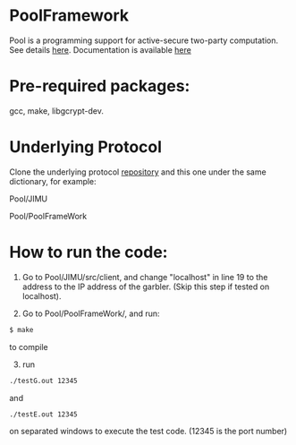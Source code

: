 # PoolFramework

Pool is a programming support for active-secure two-party computation. See details [here](http://homes.soic.indiana.edu/yh33/mypub/pool.pdf).
Documentation is available [here](https://jimu-pool.github.io/PoolFramework/)

# Pre-required packages: 
gcc, make, libgcrypt-dev.

# Underlying Protocol 
Clone the underlying protocol [repository](https://github.com/jimu-pool/JIMU) and this one  under the same dictionary, for example:

Pool/JIMU

Pool/PoolFrameWork

# How to run the code:
1. Go to Pool/JIMU/src/client, and change "localhost" in line 19 to the address to the IP address of the garbler. (Skip this step if tested on localhost).

2. Go to Pool/PoolFrameWork/, and run:

```sh
$ make
```

to compile

3. run
```sh
./testG.out 12345
```

and 

```sh
./testE.out 12345
```
on separated windows to execute the test code. (12345 is the port number)







